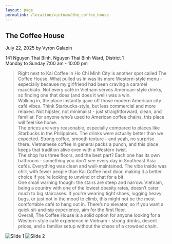```yaml
---
layout: page
permalink: /location/vietnam/the_coffee_house
---
```


<div id="Location" style="display:none;" class="Vietnam"></div>
<div class="container">     
  <article class="blog-post">
    <h2 class="display-5 link-body-emphasis mb-1">The Coffee House</h2>
    <p class="blog-post-meta">
      July 22, 2025 by <!-- <a href="#"> --> Vyron Galapin <!--</a>-->
      <div class="business-info">
        <div class="info-item">
            <i class="fas fa-map-marker-alt"></i>
            <span>141 Nguyen Thai Binh, Nguyen Thai Binh Ward, District 1</span>
        </div>
        <div class="info-item">
            <i class="far fa-clock"></i>
            <span>Monday to Sunday 7:00 am - 10:00 pm </span>
        </div>
        <!-- <div class="info-item">
            <i class="fab fa-facebook"></i>
            <a href="" target="_blank">Facebook</a>
        </div>
        <div class="info-item">
            <i class="fab  fa-instagram"></i>
            <a href="" target="_blank">Instagram</a>
        </div> -->
      </div>
    </p>
    <div class="row"> 
      <div class="col-md-9"> 
        <blockquote class="blockquote">
          <p>
            Right next to Kai Coffee in Ho Chi Minh City is another spot called The Coffee House. What pulled us in was its more Western-style menu - especially because my girlfriend had been craving a caramel macchiato. Not every café in Vietnam serves American-style drinks, so finding one that does (and does it well) was a win.
            <br/>
            Walking in, the place instantly gave off those modern American city café vibes. Think Starbucks-style, but less commercial and more relaxed. Not hipster, not minimalist - just straightforward, clean, and familiar. For anyone who’s used to American coffee chains, this place will feel like home.
            <br/>
            The prices are very reasonable, especially compared to places like Starbucks in the Philippines. The drinks were actually better than we expected. Strong coffee, smooth texture - and yeah, no surprise there. Vietnamese coffee in general packs a punch, and this place keeps that tradition alive even with a Western twist.
            <br/>
            The shop has three floors, and the best part? Each one has its own bathroom - something you don't see every day in Southeast Asia cafés. Everything was clean and well-maintained. The vibe inside was chill, with fewer people than Kai Coffee next door, making it a better choice if you’re looking to unwind or chat for a bit.
            <br/>
            One small warning though: the stairs are steep and narrow. Vietnam, being a country with one of the lowest obesity rates, doesn’t cater much to big staircases. If you're wearing tight shoes, lugging heavy bags, or just not in the mood to climb, this might not be the most comfortable café to hang out in. There’s no elevator, so if you want a quick sit-and-sip experience, aim for the first floor.
            <br/>
            Overall, The Coffee House is a solid option for anyone looking for a Western-style café experience in Vietnam - strong drinks, decent prices, and a familiar setup without the chaos of a crowded chain.
          </p>
        </blockquote>
      </div>     
      <div class="col-md-3">
        <div class="slideshow-container">
            <div class="slides">
                <img src="{{ site.baseurl }}/assets/images/vietnam/The Coffee House 1.JPEG" alt="Slide 1">
                <img src="{{ site.baseurl }}/assets/images/vietnam/The Coffee House 2.JPEG" alt="Slide 2">
            </div>
        </div>
      </div>
    </div>
    <!-- <div>
      <a href="https://maps.app.goo.gl/3AFLywg59a6m7VxH7" target="_blank">
        <div id="map-tile">
            <iframe src="https://www.google.com/maps/embed?pb=!1m18!1m12!1m3!1d31498.381159977675!2d123.28803007635597!3d9.306872929322981!2m3!1f0!2f0!3f0!3m2!1i1024!2i768!4f13.1!3m3!1m2!1s0x33ab6f6b71cb06e9%3A0xbffa3a21edd25020!2sKapeng%20Lokal%20Dgt!5e0!3m2!1sen!2sph!4v1740294951341!5m2!1sen!2sph" width="600" height="450" style="border:0;" allowfullscreen="" loading="lazy" referrerpolicy="no-referrer-when-downgrade"></iframe>
        </div>
        </a>
    </div> -->
  </article>
  <script src="{{ site.baseurl }}/assets/js/slideshow.js">
</div>
